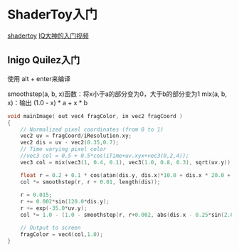 # ShaderToy入门

[shadertoy](https://www.shadertoy.com/)
[IQ大神的入门视频](https://www.youtube.com/watch?v=0ifChJ0nJfM)

## Inigo Quilez入门

使用 alt + enter来编译

smoothstep(a, b, x)函数：将x小于a的部分变为0，大于b的部分变为1
mix(a, b, x)：输出 (1.0 - x) * a + x * b

```c
void mainImage( out vec4 fragColor, in vec2 fragCoord )
{
    // Normalized pixel coordinates (from 0 to 1)
    vec2 uv = fragCoord/iResolution.xy;
    vec2 dis = uv - vec2(0.35,0.7);
    // Time varying pixel color
    //vec3 col = 0.5 + 0.5*cos(iTime+uv.xyx+vec3(0,2,4));
    vec3 col = mix(vec3(1, 0.4, 0.1), vec3(1.0, 0.8, 0.3), sqrt(uv.y));

    float r = 0.2 + 0.1 * cos(atan(dis.y, dis.x)*10.0 + dis.x * 20.0 + 1.5);
    col *= smoothstep(r, r + 0.01, length(dis));
    
    r = 0.015;
    r += 0.002*sin(120.0*dis.y);
    r += exp(-35.0*uv.y);
    col *= 1.0 - (1.0 - smoothstep(r, r+0.002, abs(dis.x - 0.25*sin(2.0*dis.y)))) * (1.0 - smoothstep(0.0, 0.1, dis.y));

    // Output to screen
    fragColor = vec4(col,1.0);
}
```

